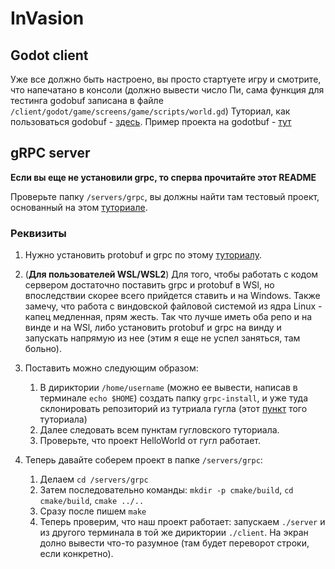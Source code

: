# InVasion
## Godot client
Уже все должно быть настроено, вы просто стартуете игру и смотрите, что напечатано в консоли (должно вывести число Пи, сама функция для тестинга godobuf записана в файле `/client/godot/game/screens/game/scripts/world.gd`)
Туториал, как пользоваться godobuf - [здесь](https://github.com/oniksan/godobuf).
Пример проекта на godotbuf - [тут](https://habr.com/ru/post/540034/)

## gRPC server
**Если вы еще не установили grpc, то сперва прочитайте этот README**

Проверьте папку `/servers/grpc`, вы должны найти там тестовый проект, основанный на этом [туториале](https://medium.com/@shradhasehgal/get-started-with-grpc-in-c-36f1f39367f4).

### Реквизиты
1. Нужно установить protobuf и grpc по этому [туториалу](https://grpc.io/docs/languages/cpp/quickstart/).
2. (**Для пользователей WSL/WSL2**) Для того, чтобы работать с кодом сервером достаточно поставить grpc и protobuf в WSl, но впоследствии скорее всего прийдется ставить и на Windows. Также замечу, что работа с виндовской файловой системой из ядра Linux - капец медленная, прям жесть. Так что лучше иметь оба репо и на винде и на WSl, либо установить protobuf и grpc на винду и запускать напрямую из нее (этим я еще не успел заняться, там больно). 
3. Поставить можно следующим образом:
	
	1. В дириктории `/home/username` (можно ее вывести, написав в терминале `echo $HOME`) создать папку `grpc-install`, и уже туда склонировать репозиторий из тутриала гугла (этот [пункт](https://grpc.io/docs/languages/cpp/quickstart/#clone-the-grpc-repo) того туториала)
	2. Далее следовать всем пунктам гугловского туториала.
	3. Проверьте, что проект HelloWorld от гугл работает.

4. Теперь давайте соберем проект в папке `/servers/grpc`:

	1. Делаем `cd /servers/grpc`
	2. Затем последовательно команды: `mkdir -p cmake/build`, `cd cmake/build`, `cmake ../..`
	3. Сразу после пишем `make`
	4. Теперь проверим, что наш проект работает: запускаем `./server` и из другого терминала в той же дириктории `./client`. На экран долно вывести что-то разумное (там будет переворот строки, если конкретно).